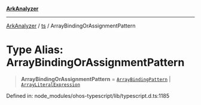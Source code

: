 [**ArkAnalyzer**](../../../../README.md)

***

[ArkAnalyzer](../../../../globals.md) / [ts](../README.md) / ArrayBindingOrAssignmentPattern

# Type Alias: ArrayBindingOrAssignmentPattern

> **ArrayBindingOrAssignmentPattern** = [`ArrayBindingPattern`](../interfaces/ArrayBindingPattern.md) \| [`ArrayLiteralExpression`](../interfaces/ArrayLiteralExpression.md)

Defined in: node\_modules/ohos-typescript/lib/typescript.d.ts:1185
